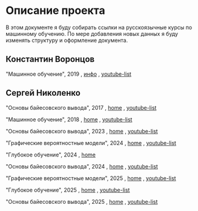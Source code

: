 # Описание проекта

В этом документе я буду собирать ссылки на русскоязычные курсы по машинному обучению. По мере добавления новых данных я буду изменять структуру и оформление документа.

## Константин Воронцов

"Машинное обучение", 2019
, [инфо](https://ya-r.ru/2020/05/07/vorontsov-kurs-mashinnoe-obuchenie-2019-shkola-analiza-dannyh/)
, [youtube-list](https://www.youtube.com/watch?v=SZkrxWhI5qM&list=PLJOzdkh8T5krxc4HsHbB8g8f0hu7973fK)

## Сергей Николенко

"Основы байесовского вывода", 2017
, [home](https://www.lektorium.tv/lecture/30977)
, [youtube-list](https://www.youtube.com/playlist?list=PL-_cKNuVAYAU0vPERG07V2B_fykSxiL7z)

"Машинное обучение", 2018
, [home](https://www.lektorium.tv/node/32187)
, [youtube-list](https://www.youtube.com/playlist?list=PL-_cKNuVAYAWXoVzVEDCT-usTEBHUf4AF)

"Основы байесовского вывода", 2023
, [home](https://www.sergeynikolenko.ru/en/courses/mlspsu2023-1)
, [youtube-list](https://www.youtube.com/playlist?list=PLwdBkWbW0oHEg_KSXzUo6tGcrloire0lY)

"Графические вероятностные модели", 2024
, [home](https://www.sergeynikolenko.ru/en/courses/mlspsu2023-2)
, [youtube-list](https://www.youtube.com/playlist?list=PLwdBkWbW0oHHQxuDucbsPJ1CrTaM9ZeCZ)

"Глубокое обучение", 2024
, [home](https://www.sergeynikolenko.ru/en/courses/mlspsu2023-3)

"Основы байесовского вывода", 2024
, [home](https://www.sergeynikolenko.ru/en/courses/mlspsu2024)
, [youtube-list](https://www.youtube.com/playlist?list=PLwdBkWbW0oHEIHjSp0DQ79-scZRH1-QNj)

"Графические вероятностные модели", 2025
, [home](https://www.sergeynikolenko.ru/en/courses/mlspsu2024-2)
, [youtube-list](https://www.youtube.com/playlist?list=PLwdBkWbW0oHHqjirDmIlLb_ynmLXzcXYj)

"Глубокое обучение", 2025
, [home](https://www.sergeynikolenko.ru/en/courses/mlspsu2024-3)
, [youtube-list](https://www.youtube.com/playlist?list=PLwdBkWbW0oHF36Mn6e9V2lxY-y_KW6k_P)

"Основы байесовского вывода", 2025
, [home](https://www.sergeynikolenko.ru/en/courses/spsu2025-bayes)
, [youtube-list](https://www.youtube.com/playlist?list=PLwdBkWbW0oHGC6XN2t-1ae-seU166k74U)
